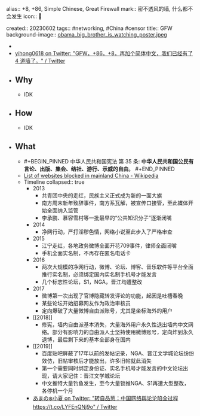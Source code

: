 alias:: +8, +86, Simple Chinese, Great Firewall
mark:: 密不透风的墙, 什么都不会发生
icon:: 🧱

created:: 20230602
tags:: #networking, #China #censor
title:: GFW
background-image:: [obama_big_brother_is_watching_poster.jpeg](../assets/obama_big_brother_is_watching_poster_1674888986914_0.jpeg)

  - <!-- [Obama Big Brother Is Watching Poster | Zazzle](https://www.zazzle.co.uk/obama_big_brother_is_watching_poster-228974630743633129) -->
  - [yihong0618 on Twitter: "GFW，+86，+8，再加个简体中文，我们已经有了 4 道墙了。" / Twitter](https://twitter.com/yihong0618/status/1431506334977966082)
- ## Why
  - IDK
- ## How
  - IDK
- ## What
  - #+BEGIN_PINNED
    中华人民共和国宪法 第 35 条: 
    **中华人民共和国公民有言论、出版、集会、结社、游行、示威的自由**。
    #+END_PINNED
  - [List of websites blocked in mainland China - Wikipedia](https://en.wikipedia.org/wiki/List_of_websites_blocked_in_mainland_China)
  - Timeline
    collapsed:: true
    - 2013
      - 共青团中央的走红，民族主义正式成为新的一面大旗
      - 南方周末新年致辞事件，南方系瓦解，被宣传口接管，至此媒体开始全面纳入监管
      - 李承鹏、慕容雪村等一批最早的“公共知识分子”逐渐闭嘴
    - 2014
      - 净网行动，严打淫秽色情，网络小说至此步入了严格审查
    - 2015
      - 江宁走红，各地政务微博全面开花709事件，律师全面闭嘴
      - 手机全面实名制，不再存在匿名电话卡
    - 2016
      - 两次大规模的净网行动，微博、论坛、博客、音乐软件等平台全面推行实名制，必须绑定国内实名制手机号才能发言
      - 几个标志性论坛，S1，NGA，晋江均遭整改
    - 2017
      - 微博第一次出现了官博隐藏转发评论的功能，起因是吐槽春晚
      - 某些论坛开始招募网友作为政治审核员
      - 定向爆破了大量微博自由派账号，尤其是坐标海外的用户
    - [[2018]]
      - 修宪，墙内自由派基本消失，大量海外用户永久性退出墙内中文网络。部分有影响力的自由派人士坚持使用微博账号，定向炸到永久退博，最后剩下来的基本全部身在国内
    - [[2019]]
      - 百度贴吧屏蔽了17年以前的发帖记录，NGA、晋江文学城论坛纷纷效仿，旧帖审核后才能放出，许多旧帖就此消失
      - 第一个需要同时绑定身份证、实名手机号才能发言的中文论坛出现，请大家记住：晋江文学城论坛
      - 中文推特大量钓鱼发生，至今大量锁推NGA、S1再遭大型整改，各停机一个月
    - [あまの❄️小夏 on Twitter: "转自品葱：中国网络舆论沦陷全过程 https://t.co/LYFEnQNj9o" / Twitter](https://twitter.com/Konatsu_Amano/status/1581095214197850115)